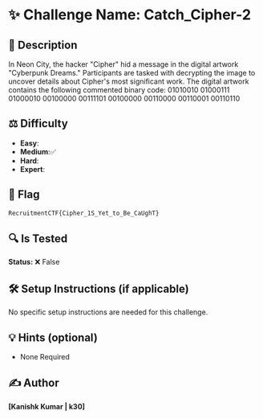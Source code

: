 # ✨ Challenge Name: **Catch_Cipher-2**

## 📜 Description
In Neon City, the hacker "Cipher" hid a message in the digital artwork "Cyberpunk Dreams." Participants are tasked with decrypting the image to uncover details about Cipher's most significant work. The digital artwork contains the following commented binary code:
01010010 01000111 01000010 00100000 00111101 00100000 00110000 00110001 00110110

## ⚖️ Difficulty
- **Easy**: 
- **Medium**:✅ 
- **Hard**: 
- **Expert**: 

## 🚩 Flag
`RecruitmentCTF{Cipher_1S_Yet_to_Be_CaUghT}`

## 🔍 Is Tested
**Status:** ❌ False

## 🛠️ Setup Instructions (if applicable)
No specific setup instructions are needed for this challenge.

## 💡 Hints (optional)
- None Required

## ✍️ Author
**[Kanishk Kumar | k30]**
